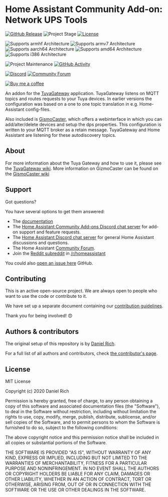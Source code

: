 # Home Assistant Community Add-on: Network UPS Tools

[![GitHub Release][releases-shield]][releases]
![Project Stage][project-stage-shield]
[![License][license-shield]](LICENSE.md)

![Supports armhf Architecture][armhf-shield]
![Supports armv7 Architecture][armv7-shield]
![Supports aarch64 Architecture][aarch64-shield]
![Supports amd64 Architecture][amd64-shield]
![Supports i386 Architecture][i386-shield]

![Project Maintenance][maintenance-shield]
[![GitHub Activity][commits-shield]][commits]

[![Discord][discord-shield]][discord]
[![Community Forum][forum-shield]][forum]

[![Buy me a coffee][buymeacoffee-shield]][buymeacoffee]

An addon for the [TuyaGateway][tuyagateway] application. TuyaGateway listens on MQTT topics and routes requests to your Tuya devices. In earlier versions the configuration was based on a one to one topic translation in e.g. Home-Assistant
config-files.

Also included is [GismoCaster][gismocaster], which offers a webinterface in which you can add/alter/delete devices and setup the dps properties. This configuration is written to your MQTT broker as a retain message. TuyaGateway and Home Assistant are listening for these autodiscovery topics.


## About

For more information about the Tuya Gateway and how to use it, please see the [TuyaGateway wiki][tuyagateway-wiki]. More information on GizmoCaster can be found on the [GismoCaster wiki][gismocaster-wiki]

## Support

Got questions?

You have several options to get them answered:

- The [documentation](DOCS.md)
- The [Home Assistant Community Add-ons Discord chat server][discord] for add-on
  support and feature requests.
- The [Home Assistant Discord chat server][discord-ha] for general Home
  Assistant discussions and questions.
- The Home Assistant [Community Forum][forum].
- Join the [Reddit subreddit][reddit] in [/r/homeassistant][reddit]

You could also [open an issue here][issue] GitHub.

## Contributing

This is an active open-source project. We are always open to people who want to
use the code or contribute to it.

We have set up a separate document containing our
[contribution guidelines](CONTRIBUTING.md).

Thank you for being involved! :heart_eyes:

## Authors & contributors

The original setup of this repository is by [Daniel Rich][sjthespian].

For a full list of all authors and contributors,
check [the contributor's page][contributors].

## License

MIT License

Copyright (c) 2020 Daniel Rich

Permission is hereby granted, free of charge, to any person obtaining a copy
of this software and associated documentation files (the "Software"), to deal
in the Software without restriction, including without limitation the rights
to use, copy, modify, merge, publish, distribute, sublicense, and/or sell
copies of the Software, and to permit persons to whom the Software is
furnished to do so, subject to the following conditions:

The above copyright notice and this permission notice shall be included in all
copies or substantial portions of the Software.

THE SOFTWARE IS PROVIDED "AS IS", WITHOUT WARRANTY OF ANY KIND, EXPRESS OR
IMPLIED, INCLUDING BUT NOT LIMITED TO THE WARRANTIES OF MERCHANTABILITY,
FITNESS FOR A PARTICULAR PURPOSE AND NONINFRINGEMENT. IN NO EVENT SHALL THE
AUTHORS OR COPYRIGHT HOLDERS BE LIABLE FOR ANY CLAIM, DAMAGES OR OTHER
LIABILITY, WHETHER IN AN ACTION OF CONTRACT, TORT OR OTHERWISE, ARISING FROM,
OUT OF OR IN CONNECTION WITH THE SOFTWARE OR THE USE OR OTHER DEALINGS IN THE
SOFTWARE.

[aarch64-shield]: https://img.shields.io/badge/aarch64-yes-green.svg
[amd64-shield]: https://img.shields.io/badge/amd64-yes-green.svg
[armhf-shield]: https://img.shields.io/badge/armhf-yes-green.svg
[armv7-shield]: https://img.shields.io/badge/armv7-yes-green.svg
[buymeacoffee-shield]: https://www.buymeacoffee.com/assets/img/guidelines/download-assets-sm-2.svg
[buymeacoffee]: https://buymeacoff.ee/sjthespian
[commits-shield]: https://img.shields.io/github/commit-activity/y/sjthespian/addon-tuyagateway.svg
[commits]: https://github.com/sjthespian/addon-tuyagateway/commits/master
[contributors]: https://github.com/sjthespian/addon-tuyagateway/graphs/contributors
[sjthespian]: https://github.com/sjthespian
[discord-ha]: https://discord.gg/c5DvZ4e
[discord-shield]: https://img.shields.io/discord/478094546522079232.svg
[discord]: https://discord.me/hassioaddons
[docs]: https://github.com/sjthespian/addon-tuyagateway/blob/master/DOCS.md
[forum-shield]: https://img.shields.io/badge/community-forum-brightgreen.svg
[forum]: https://community.home-assistant.io/t/community-hass-io-add-on-network-ups-tools/68516
[gitlabci-shield]: https://gitlab.com/sjthespian/addon-tuyagateway/badges/master/pipeline.svg
[gitlabci]: https://gitlab.com/sjthespian/addon-tuyagateway/pipelines
[i386-shield]: https://img.shields.io/badge/i386-yes-green.svg
[issue]: https://github.com/sjthespian/addon-tuyagateway/issues
[license-shield]: https://img.shields.io/github/license/sjthespian/addon-tuyagateway.svg
[maintenance-shield]: https://img.shields.io/maintenance/yes/2020.svg
[project-stage-shield]: https://img.shields.io/badge/project%20stage-experimental-yellow.svg
[reddit]: https://reddit.com/r/homeassistant
[releases-shield]: https://img.shields.io/github/release/sjthespian/addon-tuyagateway.svg
[releases]: https://github.com/sjthespian/addon-tuyagateway/releases
[repository]: https://github.com/sjthespian/repository
[tuyagateway]: https://github.com/TradeFace/tuyagateway
[tuyagateway-wiki]: https://github.com/TradeFace/tuyagateway/wiki
[gismocaster]: https://github.com/TradeFace/gismocaster
[gismocaster-wiki]: https://github.com/TradeFace/gismocaster/wiki

